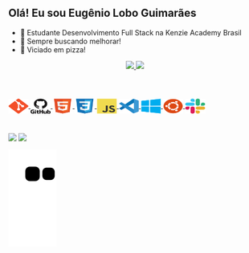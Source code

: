 ## Olá! Eu sou Eugênio Lobo Guimarães

- 🔭 Estudante Desenvolvimento Full Stack na Kenzie Academy Brasil
- 🌱 Sempre buscando melhorar!
- 🍕 Viciado em pizza!

<div align="center">
  <a href="https://github.com/EugenioGuimaraes">
  <img height="180em" src="https://github-readme-stats.vercel.app/api?username=EugenioGuimaraes&show_icons=true&theme=dark&include_all_commits=true&count_private=true"/>
  <img height="180em" src="https://github-readme-stats.vercel.app/api/top-langs/?username=EugenioGuimaraes&layout=compact&langs_count=7&theme=dark"/>
</div>

  #
  
<div style="display: inline_block"><br>
  <img align="center" alt="zeno-git" height="30" width="40" src="https://github.com/devicons/devicon/blob/master/icons/git/git-original.svg">
  <img align="center" alt="zeno-github" height="30" width="40" src="https://github.com/devicons/devicon/blob/master/icons/github/github-original-wordmark.svg">
  <img align="center" alt="zeno-HTML" height="30" width="40" src="https://raw.githubusercontent.com/devicons/devicon/master/icons/html5/html5-original.svg">
  <img align="center" alt="zeno-css" height="30" width="40" src="https://github.com/devicons/devicon/blob/master/icons/css3/css3-original.svg">
  <img align="center" alt="zeno-js" height="30" width="40" src="https://github.com/devicons/devicon/blob/master/icons/javascript/javascript-original.svg">
  <img align="center" alt="zeno-vscode" height="30" width="40" src="https://github.com/devicons/devicon/blob/master/icons/vscode/vscode-original.svg">
  <img align="center" alt="zeno-win" height="30" width="40" src="https://github.com/devicons/devicon/blob/master/icons/windows8/windows8-original.svg">
  <img align="center" alt="zeno-ubuntu" height="30" width="40" src="https://github.com/devicons/devicon/blob/master/icons/ubuntu/ubuntu-plain.svg">
  <img align="center" alt="zeno-slack" height="30" width="40" src="https://github.com/devicons/devicon/blob/master/icons/slack/slack-original.svg">
  </div>

#

<div>
  <a href = "mailto:eugenio.guimaraes1112@gmail.com"><img src="https://img.shields.io/badge/-Gmail-%23333?style=for-the-badge&logo=gmail&logoColor=white" target="_blank"></a>
  <a href="https://www.linkedin.com/in/eugenio-lobo-guimaraes-1701aa1a2/" target="_blank"><img src="https://img.shields.io/badge/-LinkedIn-%230077B5?style=for-the-badge&logo=linkedin&logoColor=white" target="_blank"></a> 
 
  ![Snake animation](https://github.com/EugenioGuimaraes/EugenioGuimaraes/blob/output/github-contribution-grid-snake.svg)
 
  
</div>
